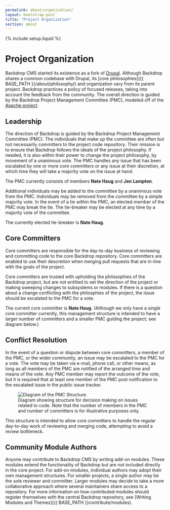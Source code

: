 ```yaml
---
permalink: about/organization/
layout: bootstrap-post
title: "Project Organization"
section: about
---
```

{% include setup.liquid %}

# Project Organization

Backdrop CMS started its existence as a fork of [Drupal](http://drupal.org). Although Backdrop shares a common codebase with Drupal, its [core philosophies]({{ BASE_PATH }}/about/philosophy/) and organization vary from its parent project. Backdrop practices a policy of focused releases, taking into account the feedback from the community. The overall direction is guided by the Backdrop Project Management Committee (PMC), modeled off of the [Apache project](http://www.apache.org/dev/pmc.html).

## Leadership

The direction of Backdrop is guided by the Backdrop Project Management Committee (PMC). The individuals that make up the committee are often but not necessarily committers to the project code repository. Their mission is to ensure that Backdrop follows the ideals of the project philosophy. If needed, it is also within their power to change the project philosophy, by movement of a unanimous vote. The PMC handles any issue that has been escalated by one or more core committers or any issue at their discretion, at which time they will take a majority vote on the issue at hand.

The PMC currently consists of members **Nate Haug** and **Jen Lampton**.

Additional individuals may be added to the committee by a unanimous vote from the PMC. Individuals may be removed from the committee by a simple majority vote. In the event of a tie within the PMC, an elected member of the PMC may break the tie. The tie-breaker may be elected at any time by a majority vote of the committee.

The currently elected tie-breaker is **Nate Haug**.

## Core Committers

Core committers are responsible for the day-to-day business of reviewing and committing code to the core Backdrop repository. Core committers are enabled to use their descretion when merging pull requests that are in-line with the goals of the project.

Core committers are trusted with upholding the philosophies of the Backdrop project, but are not entitled to set the direction of the project or making sweeping changes to subsystems or modules. If there is a question about a change conflicting with the philosphies of the project, the issue should be escalated to the PMC for a vote.

The current core committer is **Nate Haug**. (Although we only have a single core committer currently, this management structure is intended to have a larger number of committers and a smaller PMC guiding the project; see diagram below.)

## Conflict Resolution

In the event of a question or dispute between core committers, a member of the PMC, or the wider community, an issue may be escalated to the PMC for a vote. The vote may be taken via e-mail, phone call, or other means, as long as all members of the PMC are notified of the arranged time and means of the vote. Any PMC member may report the outcome of the vote, but it is required that at least one member of the PMC post notification to the escalated issue in the public issue tracker.

<figure>
<img src="{{ BASE_PATH }}img/pmc-structure.png" alt="Diagram of the PMC Structure." />
<figcaption>Diagram showing structure for decision making on issues related to code. Note that the number of members in the PMC and number of committers is for illustrative purposes only.</figcaption>
</figure>

This structure is intended to allow core committers to handle the regular day-to-day work of reviewing and merging code, attempting to avoid a review bottleneck.

## Community Module Authors

Anyone may contribute to Backdrop CMS by writing add-on modules. These modules extend the functionality of Backdrop but are not included directly in the core project. For add-on modules, individual authors may adopt their own management structures. For smaller projects, a single author may be the sole reviewer and committer. Larger modules may decide to take a more collaborative approach where several maintainers share access to a repository. For more information on how contributed modules should register themselves with the central Backdrop repository, see [Writing Modules and Themes]({{ BASE_PATH }}contribute/modules).


